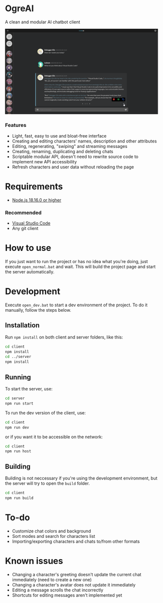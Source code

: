 # OgreAI
A clean and modular AI chatbot client

![](https://raw.githubusercontent.com/luizsan/OgreAI/main/docs/img/sample_chat.png)

### Features
 - Light, fast, easy to use and bloat-free interface
 - Creating and editing characters' names, description and other attributes
 - Editing, regenerating, "swiping" and streaming messages
 - Creating, renaming, duplicating and deleting chats
 - Scriptable modular API, doesn't need to rewrite source code to implement new API accessibility
 - Refresh characters and user data without reloading the page

# Requirements
 - [Node.js 18.16.0 or higher](https://nodejs.org/)

### Recommended
 - [Visual Studio Code](https://code.visualstudio.com/)
 - Any git client

# How to use
If you just want to run the project or has no idea what you're doing, just execute `open_normal.bat` and wait. This will build the project page and start the server automatically.

# Development
Execute `open_dev.bat` to start a dev environment of the project. To do it manually, follow the steps below.

## Installation
Run `npm install` on both client and server folders, like this:
```sh
cd client
npm install
cd ../server
npm install
```

## Running
To start the server, use:
```sh
cd server
npm run start
```
To run the dev version of the client, use:
```sh
cd client
npm run dev
```
or if you want it to be accessible on the network:
```sh
cd client
npm run host
```

## Building
Building is not neccessary if you're using the development environment, but the server will try to open the `build` folder.
```sh
cd client
npm run build
```

# To-do
 - Customize chat colors and background
 - Sort modes and search for characters list
 - Importing/exporting characters and chats to/from other formats

# Known issues
 - Changing a character's greeting doesn't update the current chat immediately (need to create a new one)
 - Changing a character's avatar does not update it immediately
 - Editing a message scrolls the chat incorrectly
 - Shortcuts for editing messages aren't implemented yet